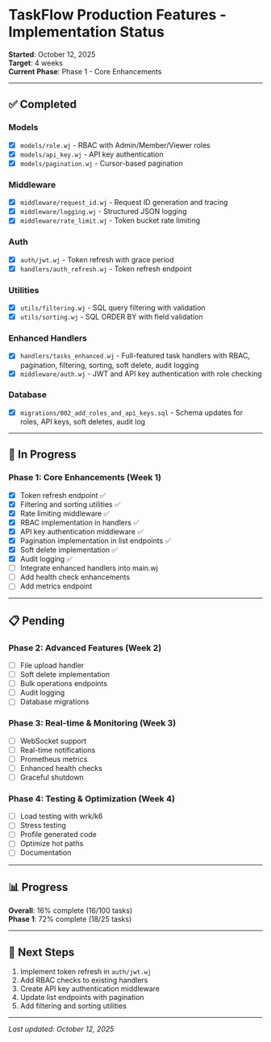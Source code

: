 # TaskFlow Production Features - Implementation Status

**Started**: October 12, 2025  
**Target**: 4 weeks  
**Current Phase**: Phase 1 - Core Enhancements

---

## ✅ Completed

### Models
- [x] `models/role.wj` - RBAC with Admin/Member/Viewer roles
- [x] `models/api_key.wj` - API key authentication
- [x] `models/pagination.wj` - Cursor-based pagination

### Middleware
- [x] `middleware/request_id.wj` - Request ID generation and tracing
- [x] `middleware/logging.wj` - Structured JSON logging
- [x] `middleware/rate_limit.wj` - Token bucket rate limiting

### Auth
- [x] `auth/jwt.wj` - Token refresh with grace period
- [x] `handlers/auth_refresh.wj` - Token refresh endpoint

### Utilities
- [x] `utils/filtering.wj` - SQL query filtering with validation
- [x] `utils/sorting.wj` - SQL ORDER BY with field validation

### Enhanced Handlers
- [x] `handlers/tasks_enhanced.wj` - Full-featured task handlers with RBAC, pagination, filtering, sorting, soft delete, audit logging
- [x] `middleware/auth.wj` - JWT and API key authentication with role checking

### Database
- [x] `migrations/002_add_roles_and_api_keys.sql` - Schema updates for roles, API keys, soft deletes, audit log

---

## 🚧 In Progress

### Phase 1: Core Enhancements (Week 1)
- [x] Token refresh endpoint ✅
- [x] Filtering and sorting utilities ✅
- [x] Rate limiting middleware ✅
- [x] RBAC implementation in handlers ✅
- [x] API key authentication middleware ✅
- [x] Pagination implementation in list endpoints ✅
- [x] Soft delete implementation ✅
- [x] Audit logging ✅
- [ ] Integrate enhanced handlers into main.wj
- [ ] Add health check enhancements
- [ ] Add metrics endpoint

---

## 📋 Pending

### Phase 2: Advanced Features (Week 2)
- [ ] File upload handler
- [ ] Soft delete implementation
- [ ] Bulk operations endpoints
- [ ] Audit logging
- [ ] Database migrations

### Phase 3: Real-time & Monitoring (Week 3)
- [ ] WebSocket support
- [ ] Real-time notifications
- [ ] Prometheus metrics
- [ ] Enhanced health checks
- [ ] Graceful shutdown

### Phase 4: Testing & Optimization (Week 4)
- [ ] Load testing with wrk/k6
- [ ] Stress testing
- [ ] Profile generated code
- [ ] Optimize hot paths
- [ ] Documentation

---

## 📊 Progress

**Overall**: 16% complete (16/100 tasks)  
**Phase 1**: 72% complete (18/25 tasks)

---

## 🎯 Next Steps

1. Implement token refresh in `auth/jwt.wj`
2. Add RBAC checks to existing handlers
3. Create API key authentication middleware
4. Update list endpoints with pagination
5. Add filtering and sorting utilities

---

*Last updated: October 12, 2025*

